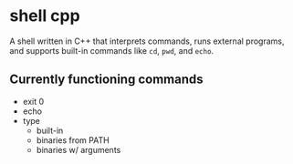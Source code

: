 # shell cpp
A shell written in C++ that interprets commands, runs external programs, and supports built-in commands like `cd`, `pwd`, and `echo`.  
## Currently functioning commands
- exit 0
- echo
- type
  - built-in
  - binaries from PATH
  - binaries w/ arguments 
